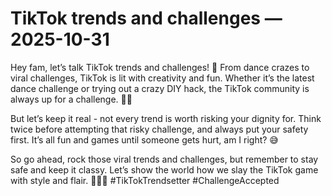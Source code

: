 # TikTok trends and challenges — 2025-10-31

Hey fam, let’s talk TikTok trends and challenges! 🌟 From dance crazes to viral challenges, TikTok is lit with creativity and fun. Whether it’s the latest dance challenge or trying out a crazy DIY hack, the TikTok community is always up for a challenge. 💃🔥 

But let’s keep it real - not every trend is worth risking your dignity for. Think twice before attempting that risky challenge, and always put your safety first. It’s all fun and games until someone gets hurt, am I right? 😅 

So go ahead, rock those viral trends and challenges, but remember to stay safe and keep it classy. Let’s show the world how we slay the TikTok game with style and flair. 🤳💅✨ #TikTokTrendsetter #ChallengeAccepted